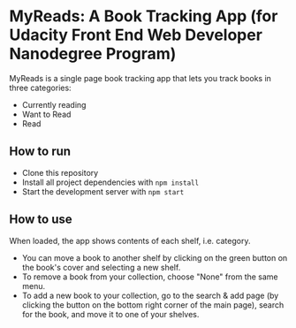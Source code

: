 # MyReads: A Book Tracking App (for Udacity Front End Web Developer Nanodegree Program)

MyReads is a single page book tracking app that lets you track books in three categories:
- Currently reading
- Want to Read
- Read

## How to run
* Clone this repository
* Install all project dependencies with `npm install`
* Start the development server with `npm start`

## How to use
When loaded, the app shows contents of each shelf, i.e. category.
- You can move a book to another shelf by clicking on the green button on the book's cover and selecting a new shelf.
- To remove a book from your collection, choose "None" from the same menu.
- To add a new book to your collection, go to the search & add page (by clicking the button on the bottom right corner of the main page), search for the book, and move it to one of your shelves.

